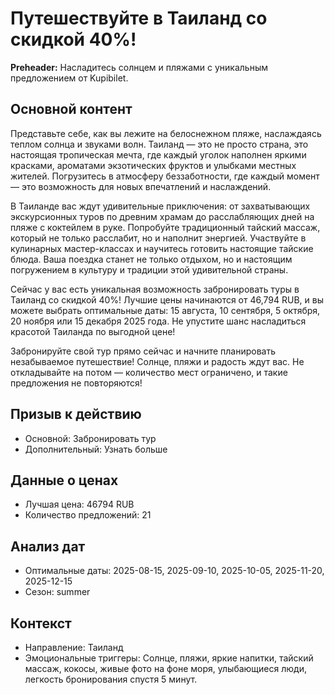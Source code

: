 # Путешествуйте в Таиланд со скидкой 40%!

**Preheader:** Насладитесь солнцем и пляжами с уникальным предложением от Kupibilet.

## Основной контент

Представьте себе, как вы лежите на белоснежном пляже, наслаждаясь теплом солнца и звуками волн. Таиланд — это не просто страна, это настоящая тропическая мечта, где каждый уголок наполнен яркими красками, ароматами экзотических фруктов и улыбками местных жителей. Погрузитесь в атмосферу беззаботности, где каждый момент — это возможность для новых впечатлений и наслаждений.

В Таиланде вас ждут удивительные приключения: от захватывающих экскурсионных туров по древним храмам до расслабляющих дней на пляже с коктейлем в руке. Попробуйте традиционный тайский массаж, который не только расслабит, но и наполнит энергией. Участвуйте в кулинарных мастер-классах и научитесь готовить настоящие тайские блюда. Ваша поездка станет не только отдыхом, но и настоящим погружением в культуру и традиции этой удивительной страны.

Сейчас у вас есть уникальная возможность забронировать туры в Таиланд со скидкой 40%! Лучшие цены начинаются от 46,794 RUB, и вы можете выбрать оптимальные даты: 15 августа, 10 сентября, 5 октября, 20 ноября или 15 декабря 2025 года. Не упустите шанс насладиться красотой Таиланда по выгодной цене!

Забронируйте свой тур прямо сейчас и начните планировать незабываемое путешествие! Солнце, пляжи и радость ждут вас. Не откладывайте на потом — количество мест ограничено, и такие предложения не повторяются!

## Призыв к действию

- Основной: Забронировать тур
- Дополнительный: Узнать больше

## Данные о ценах

- Лучшая цена: 46794 RUB
- Количество предложений: 21

## Анализ дат

- Оптимальные даты: 2025-08-15, 2025-09-10, 2025-10-05, 2025-11-20, 2025-12-15
- Сезон: summer

## Контекст

- Направление: Таиланд
- Эмоциональные триггеры: Солнце, пляжи, яркие напитки, тайский массаж, кокосы, живые фото на фоне моря, улыбающиеся люди, легкость бронирования спустя 5 минут.
